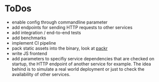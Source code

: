 # ToDos

- enable config through commandline parameter
- add endpoints for sending HTTP requests to other services
- add integration / end-to-end tests
- add benchmarks
- implement CI pipeline
- pack static assets into the binary, look at [packr](https://github.com/gobuffalo/packr/tree/master/v2)
- write JS frontend
- add parameters to specifiy service dependencies that are checked on startup, the HTTP endpoint of another service for example. The idea behind is to simulate a real world deployment or just to check the availability of other services.
